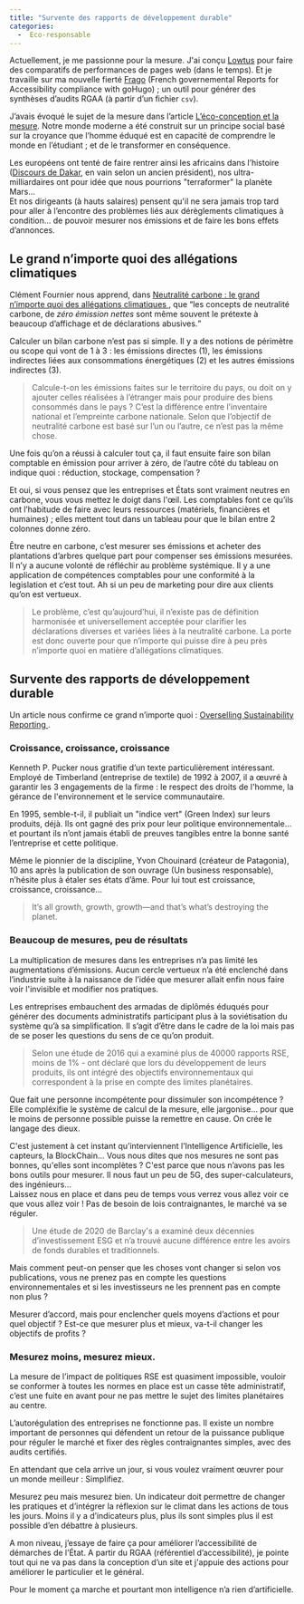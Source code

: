 ```yaml
---
title: "Survente des rapports de développement durable"
categories:
  -  Eco-responsable
---
```


Actuellement, je me passionne pour la mesure. J'ai conçu [Lowtus](https://lowtus.fr) pour faire des comparatifs de performances de pages web (dans le temps). Et je travaille sur ma nouvelle fierté [Frago](https://github.com/DISIC/frago) (French governemental Reports for Accessibility compliance with goHugo) ; un outil pour générer des synthèses d’audits RGAA (à partir d’un fichier `csv`).

J’avais évoqué le sujet de la mesure dans l’article [L’éco-conception et la mesure](https://bertrandkeller.info/2020/12/04/eco-conception-et-mesure/). Notre monde moderne a été construit sur un principe social basé sur la croyance que l’homme éduqué est en capacité de comprendre le monde en l’étudiant ; et de le transformer en conséquence.

Les européens ont tenté de faire rentrer ainsi les africains dans l’histoire ([Discours de Dakar](https://fr.wikipedia.org/wiki/Discours_de_Dakar), en vain selon un ancien président), nos ultra-milliardaires ont pour idée que nous pourrions "terraformer" la planète Mars…  
Et nos dirigeants (à hauts salaires) pensent qu'il ne sera jamais trop tard pour aller à l’encontre des problèmes liés aux dérèglements climatiques à condition… de pouvoir mesurer nos émissions et de faire les bons effets d’annonces.

## Le grand n’importe quoi des allégations climatiques

Clément Fournier nous apprend, dans [Neutralité carbone : le grand n’importe quoi des allégations climatiques ](https://youmatter.world/fr/neutralite-carbone-allegations-climatiques-greenwashing/), que <q>les concepts de neutralité carbone, de *zéro émission nettes* sont même souvent le prétexte à beaucoup d’affichage et de déclarations abusives.</q>

Calculer un bilan carbone n’est pas si simple. Il y a des notions de périmètre ou scope qui vont de 1 à 3 : les émissions directes (1), les émissions indirectes liées aux consommations énergétiques (2) et les autres émissions indirectes (3).

>  Calcule-t-on les émissions faites sur le territoire du pays, ou doit on y ajouter celles réalisées à l’étranger mais pour produire des biens consommés dans le pays ? C’est la différence entre l’inventaire national et l’empreinte carbone nationale. Selon que l’objectif de neutralité carbone est basé sur l’un ou l’autre, ce n’est pas la même chose.

Une fois qu’on a réussi à calculer tout ça, il faut ensuite faire son bilan comptable en émission pour arriver à zéro, de l’autre côté du tableau on indique quoi : réduction, stockage, compensation ?

Et oui, si vous pensez que les entreprises et États sont vraiment neutres en carbone, vous vous mettez le doigt dans l'œil. Les comptables font ce qu’ils ont l’habitude de faire avec leurs ressources (matériels, financières et humaines) ; elles mettent tout dans un tableau pour que le bilan entre 2 colonnes donne zéro.

Être neutre en carbone, c’est mesurer ses émissions et acheter des plantations d’arbres quelque part pour compenser ses émissions mesurées. Il n’y a aucune volonté de réfléchir au problème systémique. Il y a une application de compétences comptables pour une conformité à la legislation et c’est tout. Ah si un peu de marketing pour dire aux clients qu’on est vertueux.

> Le problème, c’est qu’aujourd’hui, il n’existe pas de définition harmonisée et universellement acceptée pour clarifier les déclarations diverses et variées liées à la neutralité carbone. La porte est donc ouverte pour que n’importe qui puisse dire à peu près n’importe quoi en matière d’allégations climatiques.

## Survente des rapports de développement durable

Un article nous confirme ce grand n’importe quoi : [Overselling Sustainability Reporting ](https://hbr.org/2021/05/overselling-sustainability-reporting).

### Croissance, croissance, croissance

Kenneth P. Pucker nous gratifie d’un texte particulièrement intéressant. Employé de Timberland (entreprise de textile) de 1992 à 2007, il a œuvré à garantir les 3 engagements de la firme : le respect des droits de l'homme, la gérance de l'environnement et le service communautaire.

En 1995, semble-t-il, il publiait un "indice vert" (Green Index) sur leurs produits, déjà. Ils ont gagné des prix pour leur politique environnementale… et pourtant ils n’ont jamais établi de preuves tangibles entre la bonne santé l’entreprise et cette politique.

Même le pionnier de la discipline, Yvon Chouinard (créateur de Patagonia), 10 ans après la publication de son ouvrage (Un business responsable), n’hésite plus à étaler ses états d’âme. Pour lui tout est croissance, croissance, croissance…

> It’s all growth, growth, growth—and that’s what’s destroying the planet.

### Beaucoup de mesures, peu de résultats

La multiplication de mesures dans les entreprises n’a pas limité les augmentations d’émissions. Aucun cercle vertueux n’a été enclenché dans l’industrie suite à la naissance de l’idée que mesurer allait enfin nous faire voir l'invisible et modifier nos pratiques.

Les entreprises embauchent des armadas de diplômés éduqués pour générer des documents administratifs participant plus à la soviétisation du système qu’à sa simplification. Il s’agit d’être dans le cadre de la loi mais pas de se poser les questions du sens de ce qu’on produit.

> Selon une étude de 2016 qui a examiné plus de 40000 rapports RSE, moins de 1% - ont déclaré que lors du développement de leurs produits, ils ont intégré des objectifs environnementaux qui correspondent à la prise en compte des limites planétaires.

Que fait une personne incompétente pour dissimuler son incompétence ? Elle compléxifie le système de calcul de la mesure, elle jargonise… pour que le moins de personne possible puisse la remettre en cause. On crée le langage des dieux.

C'est justement à cet instant qu’interviennent l’Intelligence Artificielle, les capteurs, la BlockChain… Vous nous dites que nos mesures ne sont pas bonnes, qu'elles sont incomplètes ? C'est parce que nous n’avons pas les bons outils pour mesurer. Il nous faut un peu de 5G, des super-calculateurs, des ingénieurs…  
Laissez nous en place et dans peu de temps vous verrez vous allez voir ce que vous allez voir ! Pas de besoin de lois contraignantes, le marché va se réguler.

> Une étude de 2020 de Barclay's a examiné deux décennies d’investissement ESG et n’a trouvé aucune différence entre les avoirs de fonds durables et traditionnels.

Mais comment peut-on penser que les choses vont changer si selon vos publications, vous ne prenez pas en compte les questions environnementales et si les investisseurs ne les prennent pas en compte non plus ?

Mesurer d’accord, mais pour enclencher quels moyens d’actions et pour quel objectif ? Est-ce que mesurer plus et mieux, va-t-il changer les objectifs de profits ?

### Mesurez moins, mesurez mieux.

La mesure de l’impact de politiques RSE est quasiment impossible, vouloir se conformer à toutes les normes en place est un casse tête administratif, c’est une fuite en avant pour ne pas mettre le sujet des limites planétaires au centre.

L’autorégulation des entreprises ne fonctionne pas. Il existe un nombre important de personnes qui défendent un retour de la puissance publique pour réguler le marché et fixer des règles contraignantes simples, avec des audits certifiés.

En attendant que cela arrive un jour, si vous voulez vraiment œuvrer pour un monde meilleur : Simplifiez.

Mesurez peu mais mesurez bien. Un indicateur doit permettre de changer les pratiques et d’intégrer la réflexion sur le climat dans les actions de tous les jours. Moins il y a d’indicateurs plus, plus ils sont simples plus il est possible d’en débattre à plusieurs.

A mon niveau, j’essaye de faire ça pour améliorer l’accessibilité de démarches de l’État. A partir du RGAA (référentiel d’accessibilité), je pointe tout qui ne va pas dans la conception d’un site et j'appuie des actions pour améliorer le particulier et le général. 

Pour le moment ça marche et pourtant mon intelligence n’a rien d’artificielle.

